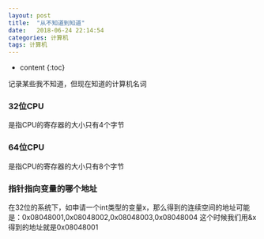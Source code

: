 ```yaml
---
layout: post
title:  "从不知道到知道"
date:   2018-06-24 22:14:54
categories: 计算机
tags: 计算机
---
```


* content
{:toc}

记录某些我不知道，但现在知道的计算机名词



### 32位CPU
是指CPU的寄存器的大小只有4个字节
### 64位CPU
是指CPU的寄存器的大小只有8个字节
### 指针指向变量的哪个地址
在32位的系统下，如申请一个int类型的变量x，那么得到的连续空间的地址可能是：0x08048001,0x08048002,0x08048003,0x08048004
这个时候我们用&x得到的地址就是0x08048001

